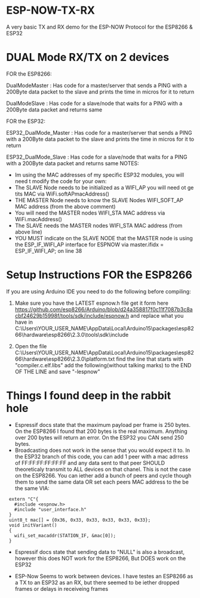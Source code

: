 # ESP-NOW-TX-RX
A very basic TX and RX demo for the ESP-NOW Protocol for the ESP8266 &amp; ESP32

# DUAL Mode RX/TX on 2 devices
FOR the ESP8266:

DualModeMaster : Has code for a master/server that sends a PING with a 200Byte data packet to the slave and prints the time in micros for it to return

DualModeSlave : Has code for a slave/node that waits for a PING with a 200Byte data packet and returns same

FOR the ESP32:

ESP32_DualMode_Master : Has code for a master/server that sends a PING with a 200Byte data packet to the slave and prints the time in micros for it to return

ESP32_DualMode_Slave : Has code for a slave/node that waits for a PING with a 200Byte data packet and returns same
NOTES:
- Im using the MAC addresses of my specific ESP32 modules, you will need t modify the code for your own:
- The SLAVE Node needs to be initialized as a WIFI_AP you will need ot ge tits MAC via WiFi.softAPmacAddress()
- THE MASTER Node needs to know the SLAVE Nodes WIFI_SOFT_AP MAC address (from the above comment)
- You will need the MASTER nodes WIFI_STA MAC address via WiFi.macAddress()
- The SLAVE needs the MASTER nodes WIFI_STA MAC address (from above line)
- YOU MUST indicate on the SLAVE NODE that the MASTER node is using the ESP_IF_WIFI_AP interface for ESPNOW via master.ifidx = ESP_IF_WIFI_AP; on line 38


# Setup Instructions FOR the ESP8266
If you are using Arduino IDE you need to do the following before compiling:
1. Make sure you have the LATEST espnow.h file get it form here https://github.com/esp8266/Arduino/blob/d24a358817f0c11f7087b3c8acbf24629b15998f/tools/sdk/include/espnow.h and replace what you have in 
C:\Users\YOUR_USER_NAME\AppData\Local\Arduino15\packages\esp8266\hardware\esp8266\2.3.0\tools\sdk\include

2. Open the file C:\Users\YOUR_USER_NAME\AppData\Local\Arduino15\packages\esp8266\hardware\esp8266\2.3.0\platform.txt
find the line that starts with "compiler.c.elf.libs" add the following(without talking marks) to the END OF THE LINE and save "-lespnow"

# Things I found deep in the rabbit hole
- Espressif docs state that the maximum payload per frame is 250 bytes. On the ESP8266 I found that 200 bytes is the real maximum. Anything over 200 bytes will return an error. On the ESP32 you CAN send 250 bytes. 
- Broadcasting does not work in the sense that you would expect it to. In the ESP32 branch of this code, you can add 1 peer with a mac adrress of FF:FF:FF:FF:FF:FF and any data sent to that peer SHOULD theoreticaly transmit to ALL devices on that chanel. This is not the case on the ESP8266. You can iether add a bunch of peers and cycle though them to send the same data OR set each peers MAC address to the be the same VIA:

```
 extern "C"{
   #include <espnow.h>
   #include "user_interface.h"
 }
 uint8_t mac[] = {0x36, 0x33, 0x33, 0x33, 0x33, 0x33};
 void initVariant()
 {
   wifi_set_macaddr(STATION_IF, &mac[0]);
 }
```
- Espressif docs state that sending data to "NULL" is also a broadcast, however this does NOT work for the ESP8266, But DOES work on the ESP32

- ESP-Now Seems to work between devices. I have testes an ESP8266 as a TX to an ESP32 as an RX, but there seemed to be iether dropped frames or delays in receiveing frames

